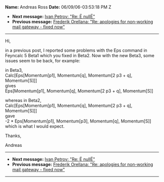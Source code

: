 **Name:** Andreas Ross
**Date:** 06/09/06-03:53:18 PM Z

  - **Next message:** [Ivan Petrov: "Re: Ë nullË"](0370.html)
  - **Previous message:** [Frederik Orellana: "Re: apologies for
    non-working mail gateway - fixed now"](0368.html)

-----

Hi,  

in a previous post, I reported some problems with the Eps command in
Feyncalc 5 Beta1 which you fixed in Beta2. Now with the new Beta3, some
issues seem to be back, for example:  

in Beta3,  
Calc[Eps[Momentum[p1], Momentum[q],
Momentum[2 p3 + q], Momentum[S]]]  
gives  
Eps[Momentum[p1], Momentum[q], Momentum[2 p3 +
q], Momentum[S]]  

whereas in Beta2,  
Calc[Eps[Momentum[p1], Momentum[q],
Momentum[2 p3 + q], Momentum[S]]]  
gave  
\-2 \* Eps[Momentum[p1], Momentum[p3],
Momentum[q], Momentum[S]]  
which is what I would expect.  

Thanks,  

Andreas  

-----

  - **Next message:** [Ivan Petrov: "Re: Ë nullË"](0370.html)
  - **Previous message:** [Frederik Orellana: "Re: apologies for
    non-working mail gateway - fixed now"](0368.html)

-----


